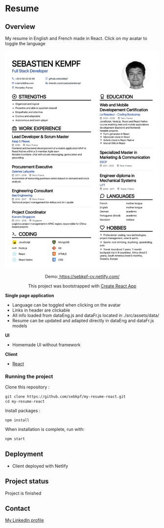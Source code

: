 # Resume

## Overview

My resume in English and French made in React. Click on my avatar to toggle the language

![cv image](./documentation/Resume_Sebastien_Kempf.png)

<p align="center">
  Demo:<a href="https://sebkpf-cv.netlify.com/" target="_blank"> https://sebkpf-cv.netlify.com/</a>
</p>
<p align="center">
 This project was bootstrapped with <a href=https://github.com/facebook/create-react-app. target="_blank">Create React App</a>
</p>

**Single page application**

- Language can be toggled when clicking on the avatar
- Links in header are clickable
- All info loaded from dataEng.js and dataFr.js located in ./src/assets/data/
- Resume can be updated and adapted directly in dataEng and dataFr.js models

**UI**

- Homemade UI without framework

**Client**

- [React](https://reactjs.org/docs/getting-started.html)

### Running the project

Clone this repository :

```
git clone https://github.com/sebkpf/my-resume-react.git
cd my-resume-react
```

Install packages :

```
npm install
```

When installation is complete, run with:

```bash
npm start
```

## Deployment

- Client deployed with Netlify

## Project status

Project is finished

## Contact

[My LinkedIn profile](https://www.linkedin.com/in/sebastienkempf/)
